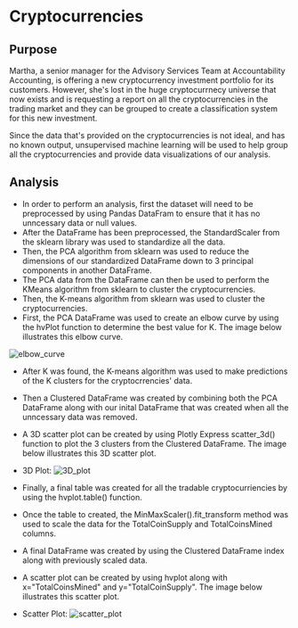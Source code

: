 # Cryptocurrencies

## Purpose

Martha, a senior manager for the Advisory Services Team at Accountability Accounting, is offering a new cryptocurrency investment portfolio for its customers. However, she's lost in the huge cryptocurrnecy universe that now exists and is requesting a report on all the cryptocurrencies in the trading market and they can be grouped to create a classification system for this new investment.

Since the data that's provided on the cryptocurrencies is not ideal, and has no known output, unsupervised machine learning will be used to help group all the cryptocurrencies and provide data visualizations of our analysis.

## Analysis

- In order to perform an analysis, first the dataset will need to be preprocessed by using Pandas DataFram to ensure that it has no unncessary data or null values.
- After the DataFrame has been preprocessed, the StandardScaler from the sklearn library was used to standardize all the data. 
- Then, the PCA algorithm from sklearn was used to reduce the dimensions of our standardized DataFrame down to 3 principal components in another DataFrame.
- The PCA data from the DataFrame can then be used to perform the KMeans algorithm from sklearn to cluster the cryptocurrencies. 
- Then, the K-means algorithm from sklearn was used to cluster the cryptocurrencies.
- First, the PCA DataFrame was used to create an elbow curve by using the hvPlot function to determine the best value for K. The image below illustrates this elbow curve.

![elbow_curve](https://user-images.githubusercontent.com/75760493/117601431-fa7e2c80-b113-11eb-9cc2-6dd02a509f9d.png)

- After K was found, the K-means algorithm was used to make predictions of the K clusters for the cryptocrrencies' data.
- Then a Clustered DataFrame was created by combining both the PCA DataFrame along with our inital DataFrame that was created when all the unncessary data was removed.
- A 3D scatter plot can be created by using Plotly Express scatter_3d() function to plot the 3 clusters from the Clustered DataFrame. The image below illustrates this 3D scatter plot.

- 3D Plot:
![3D_plot](https://user-images.githubusercontent.com/75760493/117601925-0fa78b00-b115-11eb-9753-c9fdfcd6df91.png)

- Finally, a final table was created for all the tradable cryptocurriencies by using the hvplot.table() function.
- Once the table to created, the MinMaxScaler().fit_transform method was used to scale the data for the TotalCoinSupply and TotalCoinsMined columns. 
- A final DataFrame was created by using the Clustered DataFrame index along with previously scaled data.
- A scatter plot can be created by using hvplot along with x="TotalCoinsMined" and y="TotalCoinSupply". The image below illustrates this scatter plot.


- Scatter Plot:
![scatter_plot](https://user-images.githubusercontent.com/75760493/117601961-24841e80-b115-11eb-8428-6233c1f4c839.png)
